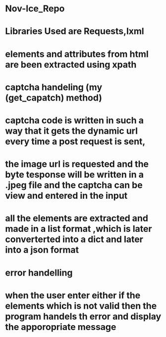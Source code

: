 # Nov-Ice_Repo
# Libraries Used are Requests,lxml
# elements and attributes from html are been extracted using xpath

# captcha handeling (my (get_capatch) method)
# captcha code is written in such a way that it gets the dynamic url every time a post request is sent,
# the image url is requested and the byte tesponse will be written in a .jpeg file and the captcha can be view and entered in the input

# all the elements are extracted and made in a list format ,which is later converterted into a dict and later into a json format

# error handelling
# when the user enter either if the elements which is not valid then the program handels th error and display the apporopriate message
